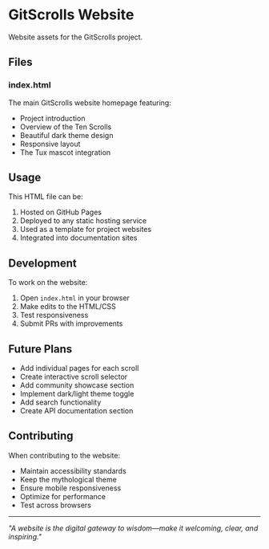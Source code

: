 # GitScrolls Website

Website assets for the GitScrolls project.

## Files

### index.html
The main GitScrolls website homepage featuring:
- Project introduction
- Overview of the Ten Scrolls
- Beautiful dark theme design
- Responsive layout
- The Tux mascot integration

## Usage

This HTML file can be:
1. Hosted on GitHub Pages
2. Deployed to any static hosting service
3. Used as a template for project websites
4. Integrated into documentation sites

## Development

To work on the website:
1. Open `index.html` in your browser
2. Make edits to the HTML/CSS
3. Test responsiveness
4. Submit PRs with improvements

## Future Plans

- Add individual pages for each scroll
- Create interactive scroll selector
- Add community showcase section
- Implement dark/light theme toggle
- Add search functionality
- Create API documentation section

## Contributing

When contributing to the website:
- Maintain accessibility standards
- Keep the mythological theme
- Ensure mobile responsiveness
- Optimize for performance
- Test across browsers

---

*"A website is the digital gateway to wisdom—make it welcoming, clear, and inspiring."*